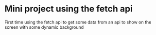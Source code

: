 # Mini project using the fetch api

First time using the fetch api to get some data from an api to show on the screen with some dynamic background
